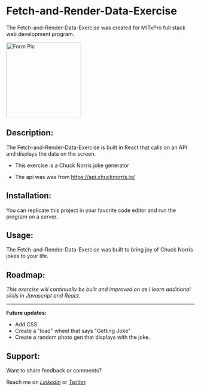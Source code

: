 # Fetch-and-Render-Data-Exercise

The Fetch-and-Render-Data-Exercise was created for MITxPro full stack web development program. </br>


<img src= "formPic.png" alt = "Form Pic" width= "200" />
</a>

## Description:

<p> The Fetch-and-Render-Data-Exercise is built in React that calls on an API and displays the data on the screen.   
  
- This exercise is a Chuck Norris joke generator
  
- The api was was from https://api.chucknorris.io/
</p>

## Installation:
<p> You can replicate this project in your favorite code editor and run the program on a server. 
  

## Usage:

  <p>The Fetch-and-Render-Data-Exercise was built to bring joy of Chuck Norris jokes to your life.</p>

## Roadmap:

*<p> This exercise will continually be built and improved on as I learn additional skills in Javascript and React. </p>*

***

**<p> Future updates: </p>**
- Add CSS
- Create a "load" wheel that says "Getting Joke"
- Create a random photo gen that displays with the joke.

   

## Support:

<p> Want to share feedback or comments?</p>

<p> 
  
  Reach me on *[Linkedin](https://www.linkedin.com/in/derek-diaz/)* or *[Twitter](https://twitter.com/home).*
  
</p>

